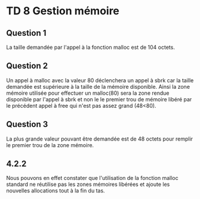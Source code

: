 # TD 8 Gestion mémoire

## Question 1
La taille demandée par l'appel à la fonction malloc est de 104 octets.

## Question 2
Un appel à malloc avec la valeur 80 déclenchera un appel à sbrk car la taille demandée est supérieure à la taille de la mémoire disponible. Ainsi la zone mémoire utilisée pour effectuer un malloc(80) sera la zone rendue disponible par l'appel à sbrk et non le le premier trou de mémoire libéré par le précédent appel à free qui n'est pas assez grand (48<80).

## Question 3 
La plus grande valeur pouvant être demandée est de 48 octets pour remplir le premier trou de la zone mémoire.

## 4.2.2
Nous pouvons en effet constater que l'utilisation de la fonction malloc standard ne réutilise pas les zones mémoires libérées et ajoute les nouvelles allocations tout à la fin du tas. 
